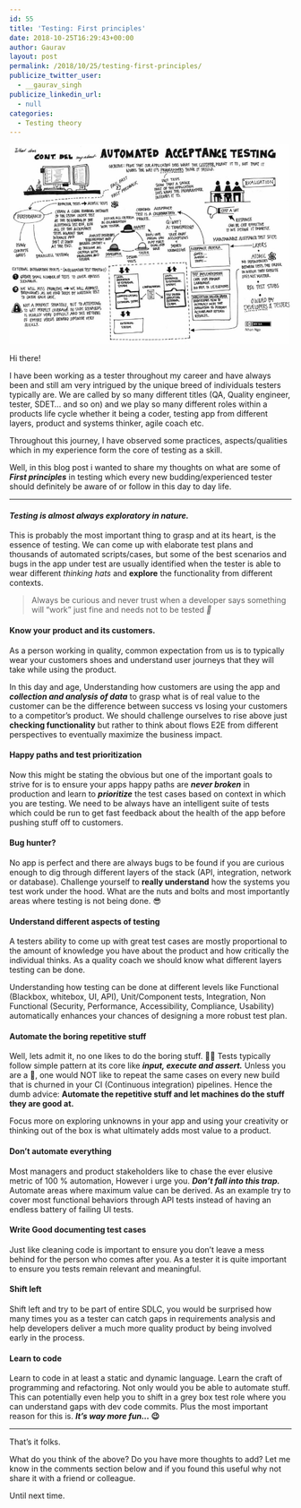 ```yaml
---
id: 55
title: 'Testing: First principles'
date: 2018-10-25T16:29:43+00:00
author: Gaurav
layout: post
permalink: /2018/10/25/testing-first-principles/
publicize_twitter_user:
  - __gaurav_singh
publicize_linkedin_url:
  - null
categories:
  - Testing theory
---
```


![Wikimedia Commons](/assets/images/wp-content/uploads/2018/10/39f67-0xev6ecbq4wvei1u4.jpg)

Hi there!

I have been working as a tester throughout my career and have always been and still am very intrigued by the unique breed of individuals testers typically are. We are called by so many different titles (QA, Quality engineer, tester, SDET… and so on) and we play so many different roles within a products life cycle whether it being a coder, testing app from different layers, product and systems thinker, agile coach etc.

Throughout this journey, I have observed some practices, aspects/qualities which in my experience form the core of testing as a skill.

Well, in this blog post i wanted to share my thoughts on what are some of **_First principles_** in testing which every new budding/experienced tester should definitely be aware of or follow in this day to day life.

* * *

#### _Testing is almost always exploratory in&nbsp;nature._

This is probably the most important thing to grasp and at its heart, is the essence of testing. We can come up with elaborate test plans and thousands of automated scripts/cases, but some of the best scenarios and bugs in the app under test are usually identified when the tester is able to wear different _thinking hats_ and **explore** the functionality from different contexts.

> Always be curious and never trust when a developer says something will “work” just fine and needs not to be tested **_🤔_**

#### Know your product and its customers.

As a person working in quality, common expectation from us is to typically wear your customers shoes and understand user journeys that they will take while using the product.

In this day and age, Understanding how customers are using the app and **_collection and analysis of data_** to grasp what is of real value to the customer can be the difference between success vs losing your customers to a competitor’s product. We should challenge ourselves to rise above just **checking functionality** but rather to think about flows E2E from different perspectives to eventually maximize the business impact.

#### Happy paths and test prioritization

Now this might be stating the obvious but one of the important goals to strive for is to ensure your apps happy paths are **_never_ _broken_** in production and learn to **_prioritize_** the test cases based on context in which you are testing. We need to be always have an intelligent suite of tests which could be run to get fast feedback about the health of the app before pushing stuff off to customers.

#### Bug hunter?

No app is perfect and there are always bugs to be found if you are curious enough to dig through different layers of the stack (API, integration, network or database). Challenge yourself to **really understand** how the systems you test work under the hood. What are the nuts and bolts and most importantly areas where testing is not being done. 😎

#### Understand different aspects of&nbsp;testing

A testers ability to come up with great test cases are mostly proportional to the amount of knowledge you have about the product and how critically the individual thinks. As a quality coach we should know what different layers testing can be done.

Understanding how testing can be done at different levels like Functional (Blackbox, whitebox, UI, API), Unit/Component tests, Integration, Non Functional (Security, Performance, Accessibility, Compliance, Usability) automatically enhances your chances of designing a more robust test plan.

#### Automate the boring repetitive stuff

Well, lets admit it, no one likes to do the boring stuff. 🤷‍♂ Tests typically follow simple pattern at its core like **_input, execute and assert._** Unless you are a 🤖, one would NOT like to repeat the same cases on every new build that is churned in your CI (Continuous integration) pipelines. Hence the dumb advice: **Automate the repetitive stuff and let machines do the stuff they are good at.**

Focus more on exploring unknowns in your app and using your creativity or thinking out of the box is what ultimately adds most value to a product.

#### Don’t automate everything

Most managers and product stakeholders like to chase the ever elusive metric of 100 % automation, However i urge you. **_Don’t fall into this trap._** Automate areas where maximum value can be derived. As an example try to cover most functional behaviors through API tests instead of having an endless battery of failing UI tests.

#### Write Good documenting test&nbsp;cases

Just like cleaning code is important to ensure you don’t leave a mess behind for the person who comes after you. As a tester it is quite important to ensure you tests remain relevant and meaningful.

#### Shift left

Shift left and try to be part of entire SDLC, you would be surprised how many times you as a tester can catch gaps in requirements analysis and help developers deliver a much more quality product by being involved early in the process.

#### Learn to&nbsp;code

Learn to code in at least a static and dynamic language. Learn the craft of programming and refactoring. Not only would you be able to automate stuff. This can potentially even help you to shift in a grey box test role where you can understand gaps with dev code commits. Plus the most important reason for this is. **_It’s way more fun…_ 😉**

* * *

That’s it folks.

What do you think of the above? Do you have more thoughts to add? Let me know in the comments section below and if you found this useful why not share it with a friend or colleague.

Until next time.